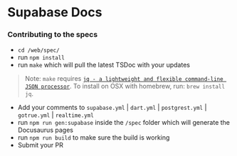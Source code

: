 # Supabase Docs

### Contributing to the specs

- `cd /web/spec/`
- run `npm install`
- run `make` which will pull the latest TSDoc with your updates

> Note: `make` requires [`jq - a lightweight and flexible command-line JSON processor`](https://stedolan.github.io/jq/). To install on OSX with homebrew, run: `brew install jq`.

- Add your comments to `supabase.yml` | `dart.yml` | `postgrest.yml` | `gotrue.yml` | `realtime.yml`
- run `npm run gen:supabase` inside the `/spec` folder which will generate the Docusaurus pages
- run `npm run build` to make sure the build is working
- Submit your PR
